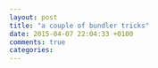 ```yaml
---
layout: post
title: "a couple of bundler tricks"
date: 2015-04-07 22:04:33 +0100
comments: true
categories: 
---
```

